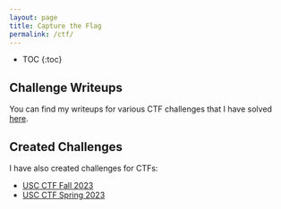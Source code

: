 ```yaml
---
layout: page
title: Capture the Flag
permalink: /ctf/
---
```

* TOC
{:toc}

## Challenge Writeups
You can find my writeups for various CTF challenges that I have solved [here](https://github.com/Live10NOP/CTF_Writeups).

## Created Challenges
I have also created challenges for CTFs:
+ [USC CTF Fall 2023](https://github.com/Live10NOP/CTF_Challenges/tree/main/usc_ctf_fall_2023)
+ [USC CTF Spring 2023](https://github.com/Live10NOP/CTF_Challenges/tree/main/usc_ctf_spring_2023)
